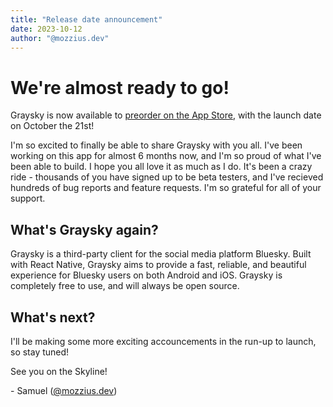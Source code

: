 ```yaml
---
title: "Release date announcement"
date: 2023-10-12
author: "@mozzius.dev"
---
```


# We're almost ready to go!

Graysky is now available to [preorder on the App Store](https://apps.apple.com/gb/app/graysky/id6448234181), with the launch date on October the 21st!

I'm so excited to finally be able to share Graysky with you all. I've been working on this app for almost 6 months now, and I'm so proud of what I've been able to build. I hope you all love it as much as I do. It's been a crazy ride - thousands of you have signed up to be beta testers, and I've recieved hundreds of bug reports and feature requests. I'm so grateful for all of your support.

## What's Graysky again?

Graysky is a third-party client for the social media platform Bluesky. Built with React Native, Graysky aims to provide a fast, reliable, and beautiful experience for Bluesky users on both Android and iOS. Graysky is completely free to use, and will always be open source.

## What's next?

I'll be making some more exciting accouncements in the run-up to launch, so stay tuned!

See you on the Skyline!

\- Samuel ([@mozzius.dev](https://bsky.app/profile/mozzius.dev))
